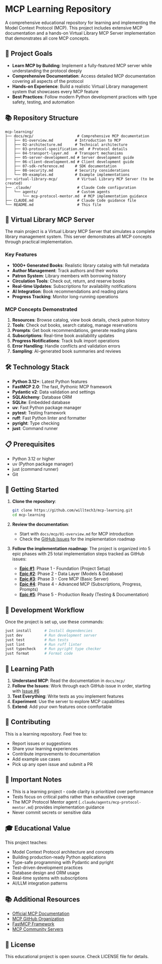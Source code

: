 # MCP Learning Repository

A comprehensive educational repository for learning and implementing the Model Context Protocol (MCP). This project includes extensive MCP documentation and a hands-on Virtual Library MCP Server implementation that demonstrates all core MCP concepts.

## 🎯 Project Goals

- **Learn MCP by Building**: Implement a fully-featured MCP server while understanding the protocol deeply
- **Comprehensive Documentation**: Access detailed MCP documentation covering all aspects of the protocol
- **Hands-on Experience**: Build a realistic Virtual Library management system that showcases every MCP feature
- **Best Practices**: Follow modern Python development practices with type safety, testing, and automation

## 📚 Repository Structure

```text
mcp-learning/
├── docs/mcp/                    # Comprehensive MCP documentation
│   ├── 01-overview.md          # Introduction to MCP
│   ├── 02-architecture.md      # Technical architecture
│   ├── 03-protocol-specification.md  # Protocol details
│   ├── 04-transport-layer.md   # Transport mechanisms
│   ├── 05-server-development.md # Server development guide
│   ├── 06-client-development.md # Client development guide
│   ├── 07-sdk-reference.md     # SDK documentation
│   ├── 08-security.md          # Security considerations
│   └── 09-examples.md          # Example implementations
├── virtual-library-mcp/         # Virtual Library MCP Server (to be created)
├── .claude/                     # Claude Code configuration
│   └── agents/                  # Custom agents
│       └── mcp-protocol-mentor.md  # MCP implementation guidance
├── CLAUDE.md                    # Claude Code guidance file
└── README.md                    # This file
```

## 🚀 Virtual Library MCP Server

The main project is a Virtual Library MCP Server that simulates a complete library management system. This server demonstrates all MCP concepts through practical implementation.

### Key Features

- **1000+ Generated Books**: Realistic library catalog with full metadata
- **Author Management**: Track authors and their works
- **Patron System**: Library members with borrowing history
- **Circulation Tools**: Check out, return, and reserve books
- **Real-time Updates**: Subscriptions for availability notifications
- **AI Integration**: Book recommendations and reading plans
- **Progress Tracking**: Monitor long-running operations

### MCP Concepts Demonstrated

1. **Resources**: Browse catalog, view book details, check patron history
2. **Tools**: Check out books, search catalog, manage reservations
3. **Prompts**: Get book recommendations, generate reading plans
4. **Subscriptions**: Real-time book availability updates
5. **Progress Notifications**: Track bulk import operations
6. **Error Handling**: Handle conflicts and validation errors
7. **Sampling**: AI-generated book summaries and reviews

## 🛠️ Technology Stack

- **Python 3.12+**: Latest Python features
- **FastMCP 2.0**: The fast, Pythonic MCP framework
- **Pydantic v2**: Data validation and settings
- **SQLAlchemy**: Database ORM
- **SQLite**: Embedded database
- **uv**: Fast Python package manager
- **pytest**: Testing framework
- **ruff**: Fast Python linter and formatter
- **pyright**: Type checking
- **just**: Command runner

## 📋 Prerequisites

- Python 3.12 or higher
- uv (Python package manager)
- just (command runner)
- Git

## 🚦 Getting Started

1. **Clone the repository**:

   ```bash
   git clone https://github.com/willtech3/mcp-learning.git
   cd mcp-learning
   ```

2. **Review the documentation**:
   - Start with `docs/mcp/01-overview.md` for MCP introduction
   - Check the [GitHub Issues](https://github.com/willtech3/mcp-learning/issues) for the implementation roadmap

3. **Follow the implementation roadmap**:
   The project is organized into 5 epic phases with 25 total implementation steps tracked as GitHub issues:
   - **[Epic #1](https://github.com/willtech3/mcp-learning/issues/1)**: Phase 1 - Foundation (Project Setup)
   - **[Epic #2](https://github.com/willtech3/mcp-learning/issues/2)**: Phase 2 - Data Layer (Models & Database)
   - **[Epic #3](https://github.com/willtech3/mcp-learning/issues/3)**: Phase 3 - Core MCP (Basic Server)
   - **[Epic #4](https://github.com/willtech3/mcp-learning/issues/4)**: Phase 4 - Advanced MCP (Subscriptions, Progress, Prompts)
   - **[Epic #5](https://github.com/willtech3/mcp-learning/issues/5)**: Phase 5 - Production Ready (Testing & Documentation)

## 🧪 Development Workflow

Once the project is set up, use these commands:

```bash
just install      # Install dependencies
just dev          # Run development server
just test         # Run tests
just lint         # Run ruff linter
just typecheck    # Run pyright type checker
just format       # Format code
```

## 📖 Learning Path

1. **Understand MCP**: Read the documentation in `docs/mcp/`
2. **Follow the Issues**: Work through each GitHub issue in order, starting with [Issue #6](https://github.com/willtech3/mcp-learning/issues/6)
3. **Test Everything**: Write tests as you implement features
4. **Experiment**: Use the server to explore MCP capabilities
5. **Extend**: Add your own features once comfortable

## 🤝 Contributing

This is a learning repository. Feel free to:

- Report issues or suggestions
- Share your learning experiences
- Contribute improvements to documentation
- Add example use cases
- Pick up any open issue and submit a PR

## 📝 Important Notes

- This is a learning project - code clarity is prioritized over performance
- Tests focus on critical paths rather than exhaustive coverage
- The MCP Protocol Mentor agent (`.claude/agents/mcp-protocol-mentor.md`) provides implementation guidance
- Never commit secrets or sensitive data

## 🎓 Educational Value

This project teaches:

- Model Context Protocol architecture and concepts
- Building production-ready Python applications
- Type-safe programming with Pydantic and pyright
- Test-driven development practices
- Database design and ORM usage
- Real-time systems with subscriptions
- AI/LLM integration patterns

## 📚 Additional Resources

- [Official MCP Documentation](https://modelcontextprotocol.io)
- [MCP GitHub Organization](https://github.com/modelcontextprotocol)
- [FastMCP Framework](https://github.com/jlowin/fastmcp)
- [MCP Community Servers](https://github.com/modelcontextprotocol/servers)

## 📄 License

This educational project is open source. Check LICENSE file for details.